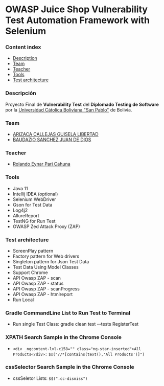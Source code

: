 # OWASP Juice Shop Vulnerability Test Automation Framework with Selenium

### Content index

- [Description](#descripcion)
- [Team](#integrantes)
- [Teacher](#teacher)
- [Tools](#tools)
- [Test architecture](#test-architecture)

### Descripción

Proyecto Final de **Vulnerability Test** del 
**Diplomado Testing de Software**
por la [Universidad Cátolica Boliviana "San Pablo"](https://lpz.ucb.edu.bo/) de Bolivia.

### Team

- [ARIZACA CALLEJAS GUISELA LIBERTAD](https://www.linkedin.com/in/guisela-arizaca/)
- [BAUDAZIO SANCHEZ JUAN DE DIOS](https://www.linkedin.com/in/juandediosbaudaziosanchez/)

### Teacher

- [Rolando Eynar Pari Cahuna](https://www.linkedin.com/in/eynar-pari/)

### Tools

- Java 11
- Intellij IDEA (optional)
- Selenium WebDriver
- Gson for Test Data
- Log4j2
- AllureReport
- TestNG for Run Test
- OWASP Zed Attack Proxy (ZAP)

### Test architecture

- ScreenPlay pattern
- Factory pattern for Web drivers
- Singleton pattern for Json Test Data
- Test Data Using Model Classes
- Support Chrome
- API Owasp ZAP - scan 
- API Owasp ZAP - status
- API Owasp ZAP - scanProgress
- API Owasp ZAP - htmlreport
- Run Local

### Gradle CommandLine List to Run Test to Terminal

- Run single Test Class: gradle clean test --tests RegisterTest

### XPATH Search Sample in the Chrome Console

- `<div _ngcontent-lvl-c158="" class="ng-star-inserted">All Products</div>:` `$x("//*[contains(text(),'All Products')]")`

### cssSelector Search Sample in the Chrome Console

- cssSeletor Lists: `$$(".cc-dismiss")`

